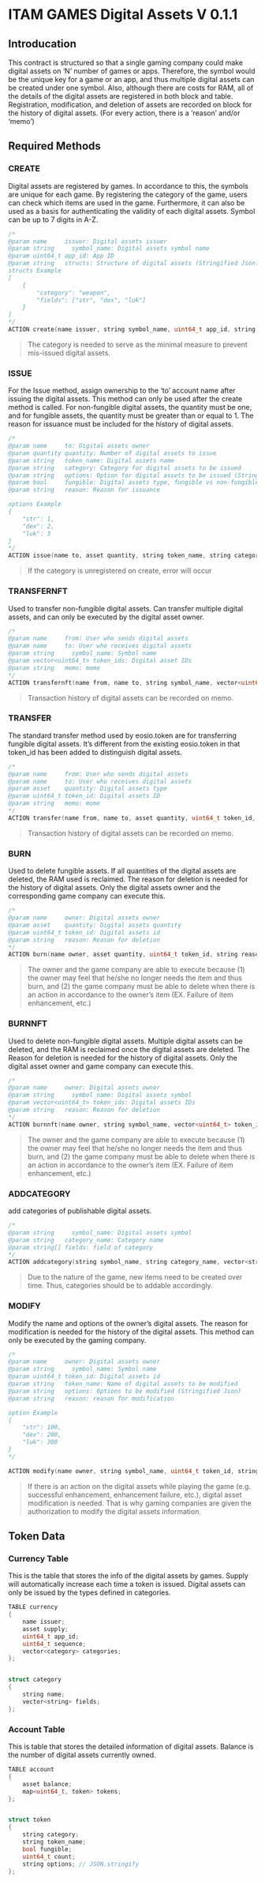 # ITAM GAMES Digital Assets V 0.1.1

## Introducation

 This contract is structured so that a single gaming company could make digital assets on ‘N’ number of games or apps. Therefore, the symbol would be the unique key for a game or an app, and thus multiple digital assets can be created under one symbol. Also, although there are costs for RAM, all of the details of the digital assets are registered in both block and table. Registration, modification, and deletion of assets are recorded on block for the history of digital assets. (For every action, there is a ‘reason’ and/or ‘memo’)

## Required Methods

### CREATE

 Digital assets are registered by games. In accordance to this, the symbols are unique for each game.
By registering the category of the game, users can check which items are used in the game.
Furthermore, it can also be used as a basis for authenticating the validity of each digital assets.
Symbol can be up to 7 digits in A-Z.

```c++
/*
@param name     issuer: Digital assets issuer
@param string     symbol_name: Digital assets symbol name
@param uint64_t app_id: App ID
@param string   structs: Structure of digital assets (Stringified Json)
structs Example
[
    {
        "category": "weapon",
        "fields": ["str", "dex", "luk"]
    }
]
*/
ACTION create(name issuer, string symbol_name, uint64_t app_id, string structs)
```

> The category is needed to serve as the minimal measure to prevent mis-issued digital assets.



### ISSUE

 For the Issue method, assign ownership to the ‘to’ account name after issuing the digital assets.
This method can only be used after the create method is called. For non-fungible digital assets, the
quantity must be one, and for fungible assets, the quantity must be greater than or equal to 1. The
reason for issuance must be included for the history of digital assets.

```c++
/*
@param name     to: Digital assets owner
@param quantity quantity: Number of digital assets to issue
@param string   token_name: Digital assets name
@param string   category: Category for digital assets to be issued
@param string   options: Option for digital assets to be issued (Stringified Json)
@param bool     fungible: Digital assets type, fungible vs non-fungible
@param string   reason: Reason for issuance

options Example
{
    "str": 1,
    "dex": 2,
    "luk": 3
}
*/
ACTION issue(name to, asset quantity, string token_name, string category, bool fungible, string options, string reason)
```

> If the category is unregistered on create, error will occur



### TRANSFERNFT

 Used to transfer non-fungible digital assets. Can transfer multiple digital assets, and can only be
executed by the digital asset owner.

```c++
/*
@param name     from: User who sends digital assets
@param name     to: User who receives digital assets
@param string     symbol_name: Symbol name
@param vector<uint64_t> token_ids: Digital asset IDs
@param string   memo: memo
*/
ACTION transfernft(name from, name to, string symbol_name, vector<uint64_t> token_ids, string memo);
```

> Transaction history of digital assets can be recorded on memo.



### TRANSFER

 The standard transfer method used by eosio.token are for transferring fungible digital assets. It’s
different from the existing eosio.token in that token_id has been added to distinguish digital assets.

```c++
/*
@param name     from: User who sends digital assets
@param name     to: User who receives digital assets
@param asset    quantity: Digital assets type
@param uint64_t token_id: Digital assets ID
@param string   memo: mome
*/
ACTION transfer(name from, name to, asset quantity, uint64_t token_id, string memo)
```

> Transaction history of digital assets can be recorded on memo.



### BURN

 Used to delete fungible assets. If all quantities of the digital assets are deleted, the RAM used is reclaimed. The reason for deletion is needed for the history of digital assets. Only the digital assets owner and the corresponding game company can execute this.

```c++
/*
@param name     owner: Digital assets owner
@param asset    quantity: Digital assets quantity
@param uint64_t token_id: Digital assets id
@param string   reason: Reason for deletion
*/
ACTION burn(name owner, asset quantity, uint64_t token_id, string reason)
```

> The owner and the game company are able to execute because (1) the owner may feel that he/she no longer needs the item and thus burn, and (2) the game company must be able to delete when there is an action in accordance to the owner’s item (EX. Failure of item enhancement, etc.)

### BURNNFT

 Used to delete non-fungible digital assets. Multiple digital assets can be deleted, and the RAM is reclaimed once the digital assets are deleted. The Reason for deletion is needed for the history of digital assets. Only the digital asset owner and game company can execute this.

```c++
/*
@param name     owner: Digital assets owner
@param string     symbol_name: Digital assets symbol
@param vector<uint64_t> token_ids: Digital assets IDs
@param string   reason: Reason for deletion
*/
ACTION burnnft(name owner, string symbol_name, vector<uint64_t> token_ids, string reason)
```

>  The owner and the game company are able to execute because (1) the owner may feel that he/she no longer needs the item and thus burn, and (2) the game company must be able to delete when there is an action in accordance to the owner’s item (EX. Failure of item enhancement, etc.)

### ADDCATEGORY

add categories of publishable digital assets.

```c++
/*
@param string     symbol_name: Digital assets symbol
@param string   category_name: Category name
@param string[] fields: field of category
*/
ACTION addcategory(string symbol_name, string category_name, vector<string> fields)
```

> Due to the nature of the game, new items need to be created over time. Thus, categories should be to addable accordingly.



### MODIFY

 Modify the name and options of the owner’s digital assets. The reason for modification is needed for the history of the digital assets. This method can only be executed by the gaming company.

```c++
/*
@param name     owner: Digital assets owner
@param string     symbol_name: Symbol name
@param uint64_t token_id: Digital assets id
@param string   token_name: Name of digital assets to be modified
@param string   options: Options to be modified (Stringified Json)
@param string   reason: reason for modification

option Example
{
    "str": 100,
    "dex": 200,
    "luk": 300
}
*/

ACTION modify(name owner, string symbol_name, uint64_t token_id, string token_name, string options, string reason)
```

>  If there is an action on the digital assets while playing the game (e.g. successful enhancement, enhancement failure, etc.), digital asset modification is needed. That is why gaming companies are given the authorization to modify the digital assets information.



## Token Data

### Currency Table

 This is the table that stores the info of the digital assets by games. Supply will automatically increase each time a token is issued. Digital assets can only be issued by the types defined in categories.

```c++
TABLE currency
{
    name issuer;
    asset supply;
    uint64_t app_id;
    uint64_t sequence;
    vector<category> categories;
};


struct category
{
    string name;
    vector<string> fields;
};
```



### Account Table

 This is table that stores the detailed information of digital assets. Balance is the number of digital assets currently owned.

```c++
TABLE account
{
    asset balance;
    map<uint64_t, token> tokens;
};


struct token
{
    string category;
    string token_name;
    bool fungible;
    uint64_t count;
    string options; // JSON.stringify
};
```
